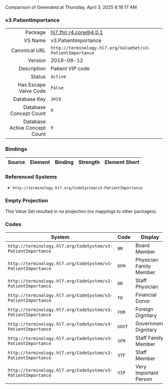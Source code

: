 Comparison of 
Generated at Thursday, April 3, 2025 8:18:17 AM

### v3.PatientImportance

|      |     |
| ---: | --- |
| Package | hl7.fhir.r4.core@4.0.1 |
| VS Name | v3.PatientImportance |
| Canonical URL | `http://terminology.hl7.org/ValueSet/v3-PatientImportance` |
| Version | 2018-08-12 |
| Description | Patient VIP code |
| Status | `Active` |
| Has Escape Valve Code | `False` |
| Database Key | `3419` |
| Database Concept Count | `9` |
| Database Active Concept Count | `9` |
### Bindings

| Source | Element | Binding | Strength | Element Short |
| ------ | ------- | ------- | -------- | ------------- |

### Referenced Systems

* `http://terminology.hl7.org/CodeSystem/v3-PatientImportance`
### Empty Projection

This Value Set resulted in no projection (no mappings to other packages).

### Codes

| System | Code | Display |
| ------ | ---- | ------- |
| `http://terminology.hl7.org/CodeSystem/v3-PatientImportance` | `BM` | Board Member |
| `http://terminology.hl7.org/CodeSystem/v3-PatientImportance` | `DFM` | Physician Family Member |
| `http://terminology.hl7.org/CodeSystem/v3-PatientImportance` | `DR` | Staff Physician |
| `http://terminology.hl7.org/CodeSystem/v3-PatientImportance` | `FD` | Financial Donor |
| `http://terminology.hl7.org/CodeSystem/v3-PatientImportance` | `FOR` | Foreign Dignitary |
| `http://terminology.hl7.org/CodeSystem/v3-PatientImportance` | `GOVT` | Government Dignitary |
| `http://terminology.hl7.org/CodeSystem/v3-PatientImportance` | `SFM` | Staff Family Member |
| `http://terminology.hl7.org/CodeSystem/v3-PatientImportance` | `STF` | Staff Member |
| `http://terminology.hl7.org/CodeSystem/v3-PatientImportance` | `VIP` | Very Important Person |
